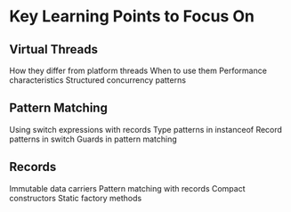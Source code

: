# Key Learning Points to Focus On

## Virtual Threads

How they differ from platform threads
When to use them
Performance characteristics
Structured concurrency patterns

## Pattern Matching

Using switch expressions with records
Type patterns in instanceof
Record patterns in switch
Guards in pattern matching

## Records

Immutable data carriers
Pattern matching with records
Compact constructors
Static factory methods

